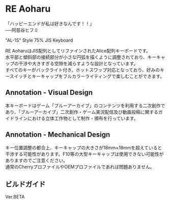 # RE Aoharu
「ハッピーエンドが私は好きなんです！！」  
──阿慈谷ヒフミ  
  

"AL-1S" Style 75% JIS Keyboard  
  
RE AoharuはJIS配列としてリファインされたAlice配列キーボードです。  
水平部と傾斜部の接続部分が小さな円弧を描くように調整されており、キーキャップの干渉や大きすぎる空隙を減らすような設計となっています。  
すべてのキーがバックライト付き、ホットスワップ対応となっており、好みのキースイッチとキーキャップをフルカラーライティングで楽しむことができます。  

## Annotation - Visual Design
本キーボードはゲーム「ブルーアーカイブ」のコンテンツを利用する二次創作であり、「ブルーアーカイブ」二次創作・ゲーム実況配信及び動画投稿に関するガイドラインにおける立体工作物として制作・頒布を行っています。

## Annotation - Mechanical Design
キー位置調整の都合上、キーキャップの大きさが18mm×18mmを超えていると干渉する可能性があります。F10等の大型キーキャップは使用できない可能性がありますのでご注意ください。  
通常のCherryプロファイルやOEMプロファイルであれば問題ありません。

## ビルドガイド
Ver.BETA
